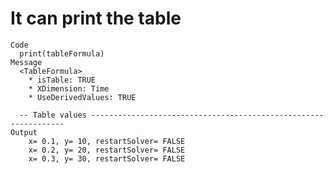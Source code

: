 # It can print the table

    Code
      print(tableFormula)
    Message
      <TableFormula>
        * isTable: TRUE
        * XDimension: Time
        * UseDerivedValues: TRUE
      
      -- Table values ----------------------------------------------------------------
    Output
        x= 0.1, y= 10, restartSolver= FALSE
        x= 0.2, y= 20, restartSolver= FALSE
        x= 0.3, y= 30, restartSolver= FALSE


